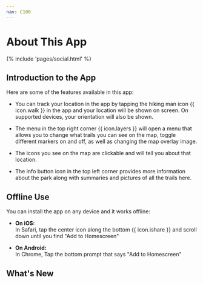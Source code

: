 ```yaml
---
nav: C100
---
```


# About This App

{% include 'pages/social.html' %}

## Introduction to the App

Here are some of the features available in this app:

- You can track your location in the app by tapping the hiking man icon {{ icon.walk }}
in the app and your location will be shown on screen. On supported devices, your
orientation will also be shown.

- The menu in the top right corner {{ icon.layers }} will open a menu that allows you to
change what trails you can see on the map, toggle different markers on and off, as well as changing
the map overlay image.

- The icons you see on the map are clickable and will tell you about that location.

- The info button icon in the top left corner provides more information about the park
along with summaries and pictures of all the trails here.

## Offline Use

You can install the app on any device and it works offline:

- **On iOS:**\
In Safari, tap the center icon along the bottom {{ icon.ishare }}
and scroll down until you find "Add to Homescreen"

- **On Android:**\
In Chrome, Tap the bottom prompt that says "Add to Homescreen"

## What's New

<div class="autorepl" id="auto_whatsnew"></div>
